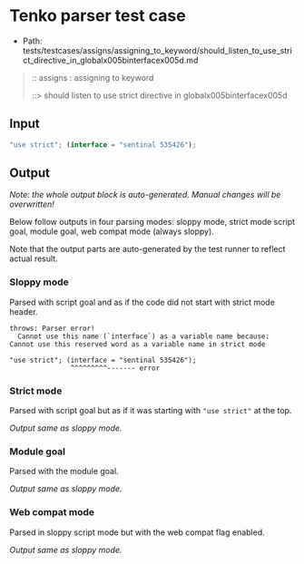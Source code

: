 # Tenko parser test case

- Path: tests/testcases/assigns/assigning_to_keyword/should_listen_to_use_strict_directive_in_globalx005binterfacex005d.md

> :: assigns : assigning to keyword
>
> ::> should listen to use strict directive in globalx005binterfacex005d

## Input

`````js
"use strict"; (interface = "sentinal 535426");
`````

## Output

_Note: the whole output block is auto-generated. Manual changes will be overwritten!_

Below follow outputs in four parsing modes: sloppy mode, strict mode script goal, module goal, web compat mode (always sloppy).

Note that the output parts are auto-generated by the test runner to reflect actual result.

### Sloppy mode

Parsed with script goal and as if the code did not start with strict mode header.

`````
throws: Parser error!
  Cannot use this name (`interface`) as a variable name because: Cannot use this reserved word as a variable name in strict mode

"use strict"; (interface = "sentinal 535426");
               ^^^^^^^^^------- error
`````

### Strict mode

Parsed with script goal but as if it was starting with `"use strict"` at the top.

_Output same as sloppy mode._

### Module goal

Parsed with the module goal.

_Output same as sloppy mode._

### Web compat mode

Parsed in sloppy script mode but with the web compat flag enabled.

_Output same as sloppy mode._
